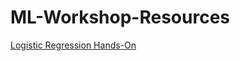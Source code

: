 # ML-Workshop-Resources



<a href="https://colab.research.google.com/drive/1yZ0iau0GBM9b6lm5GGYAjtn0cspXwbzi?usp=sharing"
 target="_blank">Logistic Regression Hands-On</a>
 
